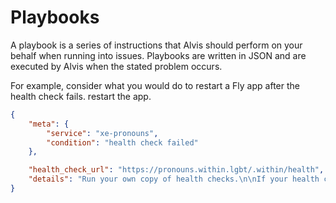 # Playbooks

A playbook is a series of instructions that Alvis should perform on your behalf when running into issues. Playbooks are written in JSON and are executed by Alvis when the stated problem occurs.

For example, consider what you would do to restart a Fly app after the health check fails. restart the app.

```json
{
    "meta": {
        "service": "xe-pronouns",
        "condition": "health check failed"
    },

    "health_check_url": "https://pronouns.within.lgbt/.within/health",
    "details": "Run your own copy of health checks.\n\nIf your health check fails, restart the app.\nIf it succeeds, close the incident.\n\nWait for one minute afte restarting the app.\nRun the health check again after restarting the app.\n\nIf it fails again, escalate to the on-call engineer."
}
```

